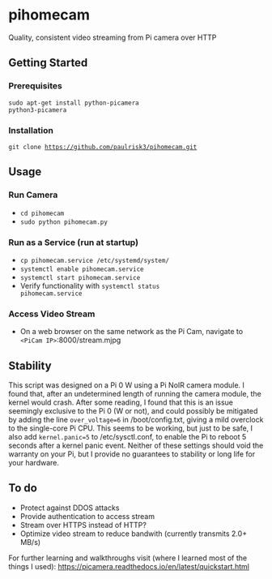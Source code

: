 # pihomecam
Quality, consistent video streaming from Pi camera over HTTP

## Getting Started

### Prerequisites
<code>sudo apt-get install python-picamera python3-picamera</code>

### Installation
<code>git clone https://github.com/paulrisk3/pihomecam.git</code>

## Usage

### Run Camera
* <code>cd pihomecam</code>
* <code>sudo python pihomecam.py</code>

### Run as a Service (run at startup)
* <code>cp pihomecam.service /etc/systemd/system/</code>
* <code>systemctl enable pihomecam.service</code>
* <code>systemctl start pihomecam.service</code>
* Verify functionality with <code>systemctl status pihomecam.service</code>

### Access Video Stream
* On a web browser on the same network as the Pi Cam, navigate to `<PiCam IP>`:8000/stream.mjpg

## Stability
This script was designed on a Pi 0 W using a Pi NoIR camera module. I found that, after an undetermined length of running the camera module, the kernel would crash. After some reading, I found that this is an issue seemingly exclusive to the Pi 0 (W or not), and could possibly be mitigated by adding the line <code>over_voltage=6</code> in /boot/config.txt, giving a mild overclock to the single-core Pi CPU. This seems to be working, but just to be safe, I also add <code>kernel.panic=5</code> to /etc/sysctl.conf, to enable the Pi to reboot 5 seconds after a kernel panic event. Neither of these settings should void the warranty on your Pi, but I provide no guarantees to stability or long life for your hardware. 

## To do
* Protect against DDOS attacks
* Provide authentication to access stream
* Stream over HTTPS instead of HTTP?
* Optimize video stream to reduce bandwith (currently transmits 2.0+ MB/s)

For further learning and walkthroughs visit (where I learned most of the things I used): https://picamera.readthedocs.io/en/latest/quickstart.html
